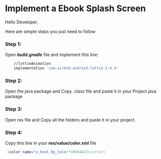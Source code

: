 Implement a Ebook Splash Screen
===============
Hello Developer,

Here are simple steps you just need to follow

### Step 1:
Open ***build.gradle*** file and implement this line:
```sh
    //lottieAnimation
    implementation 'com.airbnb.android:lottie:3.4.4'
```
### Step 2:
Open the java  package and Copy .class file and paste it in your Project java package

### Step 3: 
Open res file and Copy all the folders and paste it in your project.

### Step 4:

Copy this line in your **res/value/color.xml** file
```sh
 <color name="e_book_Bg_Color">#694ACE</color>
```
